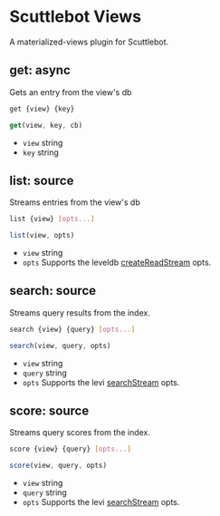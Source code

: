 # Scuttlebot Views

A materialized-views plugin for Scuttlebot.


## get: async

Gets an entry from the view's db

```bash
get {view} {key}
```

```js
get(view, key, cb)
```

- `view` string
- `key` string


## list: source

Streams entries from the view's db

```bash
list {view} [opts...]
```

```js
list(view, opts)
```

- `view` string
- `opts` Supports the leveldb [createReadStream](https://github.com/level/levelup#createReadStream) opts.


## search: source

Streams query results from the index.

```bash
search {view} {query} [opts...]
```

```js
search(view, query, opts)
```

- `view` string
- `query` string
- `opts` Supports the levi [searchStream](https://github.com/cshum/levi#searchstreamquery-options) opts.


## score: source

Streams query scores from the index.

```bash
score {view} {query} [opts...]
```

```js
score(view, query, opts)
```

- `view` string
- `query` string
- `opts` Supports the levi [searchStream](https://github.com/cshum/levi#searchstreamquery-options) opts.